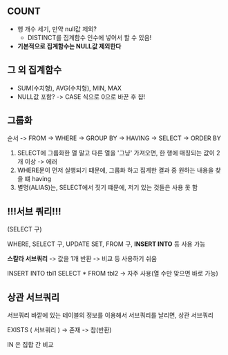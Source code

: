 ## COUNT

- 행 개수 세기, 만약 null값 제외?
  - DISTINCT를 집계함수 인수에 넣어서 할 수 있음!
- **기본적으로 집계함수는 NULL값 제외한다**

## 그 외 집계함수

- SUM(수치형), AVG(수치형), MIN, MAX
- NULL값 포함? -> CASE 식으로 0으로 바꾼 후 챱!



## 그룹화

순서 -> FROM -> WHERE -> GROUP BY -> HAVING -> SELECT -> ORDER BY

1. SELECT에 그룹화한 열 말고 다른 열을 '그냥' 가져오면, 한 행에 매칭되는 값이 2개 이상 -> 에러
2. WHERE문이 먼저 실행되기 떄문에, 그룹화 하고 집계한 결과 중 원하는 내용을 찾을 떄 having
3. 별명(ALIAS)는, SELECT에서 짓기 떄문에, 저기 있는 것들은 사용 못 함



## !!!서브 쿼리!!!

(SELECT 구)

WHERE, SELECT 구, UPDATE SET, FROM 구, **INSERT INTO** 등 사용 가능

**스칼라 서브쿼리** -> 값을 1개 반환 -> 비교 등 사용하기 쉬움

INSERT INTO tbl1 SELECT * FROM tbl2 -> 자주 사용(열 수만 맞으면 바로 가능)



##  상관 서브쿼리

서브쿼리 바깥에 있는 테이블의 정보를 이용해서 서브쿼리를 날리면, 상관 서브쿼리

EXISTS ( 서브쿼리 ) -> 존재 -> 참(반환)

IN 은 집합 간 비교
